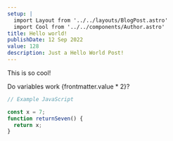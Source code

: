```yaml
---
setup: |
  import Layout from '../../layouts/BlogPost.astro'
  import Cool from '../../components/Author.astro'
title: Hello world!
publishDate: 12 Sep 2022
value: 128
description: Just a Hello World Post!
---
```


This is so cool!

Do variables work {frontmatter.value * 2}?

```javascript
// Example JavaScript

const x = 7;
function returnSeven() {
  return x;
}
```
